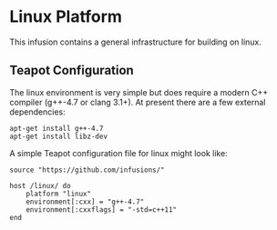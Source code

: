 # Linux Platform

This infusion contains a general infrastructure for building on linux.

## Teapot Configuration

The linux environment is very simple but does require a modern C++ compiler (g++-4.7 or clang 3.1+). At present there are a few external dependencies:

	apt-get install g++-4.7
	apt-get install libz-dev

A simple Teapot configuration file for linux might look like:

	source "https://github.com/infusions/"
	
	host /linux/ do
		platform "linux"
		environment[:cxx] = "g++-4.7"
		environment[:cxxflags] = "-std=c++11"
	end
